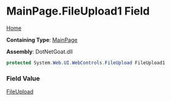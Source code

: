 # MainPage\.FileUpload1 Field

[Home](../../../../../README.md)

**Containing Type**: [MainPage](../README.md)

**Assembly**: DotNetGoat\.dll

```csharp
protected System.Web.UI.WebControls.FileUpload FileUpload1
```

### Field Value

[FileUpload](https://docs.microsoft.com/en-us/dotnet/api/system.web.ui.webcontrols.fileupload)

